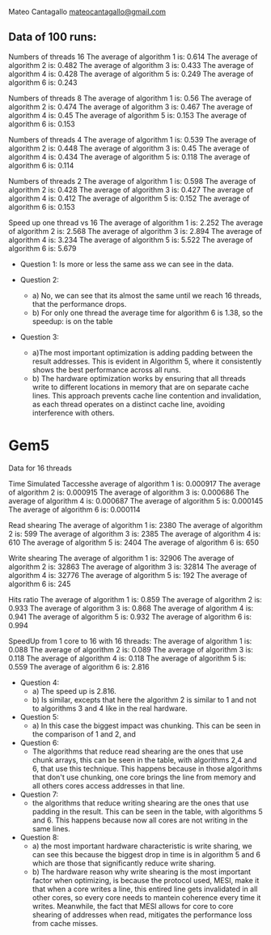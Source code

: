 Mateo Cantagallo mateocantagallo@gmail.com

## Data of 100 runs:

Numbers of threads 16
The average of algorithm 1 is: 0.614
The average of algorithm 2 is: 0.482
The average of algorithm 3 is: 0.433
The average of algorithm 4 is: 0.428
The average of algorithm 5 is: 0.249
The average of algorithm 6 is: 0.243

Numbers of threads 8
The average of algorithm 1 is: 0.56
The average of algorithm 2 is: 0.474
The average of algorithm 3 is: 0.467
The average of algorithm 4 is: 0.45
The average of algorithm 5 is: 0.153
The average of algorithm 6 is: 0.153

Numbers of threads 4
The average of algorithm 1 is: 0.539
The average of algorithm 2 is: 0.448
The average of algorithm 3 is: 0.45
The average of algorithm 4 is: 0.434
The average of algorithm 5 is: 0.118
The average of algorithm 6 is: 0.114

Numbers of threads 2
The average of algorithm 1 is: 0.598
The average of algorithm 2 is: 0.428
The average of algorithm 3 is: 0.427
The average of algorithm 4 is: 0.412
The average of algorithm 5 is: 0.152
The average of algorithm 6 is: 0.153



Speed up one thread vs 16
The average of algorithm 1 is:  2.252
The average of algorithm 2 is:  2.568
The average of algorithm 3 is:  2.894
The average of algorithm 4 is:  3.234
The average of algorithm 5 is:  5.522
The average of algorithm 6 is:  5.679

- Question 1: Is more or less the same ass we can see in the data.
- Question 2:
    - a) No, we can see that its almost the same until we reach 16 threads, that the performance drops.
    - b) For only one thread the average time for algorithm 6 is 1.38, so the speedup: is on the table

- Question 3:
    - a)The most important optimization is adding padding between the result addresses.
    This is evident in Algorithm 5, where it consistently shows the best performance across all runs.
    - b) The hardware optimization works by ensuring that all threads write to
    different locations in memory that are on separate cache lines.
    This approach prevents cache line contention and invalidation, as each thread
    operates on a distinct cache line, avoiding interference with others.



# Gem5

Data for 16 threads

Time Simulated
Taccesshe average of algorithm 1 is: 0.000917
The average of algorithm 2 is: 0.000915
The average of algorithm 3 is: 0.000686
The average of algorithm 4 is: 0.000687
The average of algorithm 5 is: 0.000145
The average of algorithm 6 is: 0.000114

Read shearing
The average of algorithm 1 is: 2380
The average of algorithm 2 is: 599
The average of algorithm 3 is: 2385
The average of algorithm 4 is: 610
The average of algorithm 5 is: 2404
The average of algorithm 6 is: 650

Write shearing
The average of algorithm 1 is: 32906
The average of algorithm 2 is: 32863
The average of algorithm 3 is: 32814
The average of algorithm 4 is: 32776
The average of algorithm 5 is: 192
The average of algorithm 6 is: 245

Hits ratio
The average of algorithm 1 is:  0.859
The average of algorithm 2 is:  0.933
The average of algorithm 3 is:  0.868
The average of algorithm 4 is:  0.941
The average of algorithm 5 is:  0.932
The average of algorithm 6 is:  0.994


SpeedUp from 1 core to 16 with 16 threads:
The average of algorithm 1 is:  0.088
The average of algorithm 2 is:  0.089
The average of algorithm 3 is:  0.118
The average of algorithm 4 is:  0.118
The average of algorithm 5 is:  0.559
The average of algorithm 6 is:  2.816

- Question 4:
    - a) The speed up is 2.816.
    - b) Is similar, excepts that here the algorithm 2 is similar to 1 and not to algorithms 3 and 4 like in the real hardware.
- Question 5:
    - a) In this case the biggest impact was chunking.
        This can be seen in the comparison of 1 and 2, and
- Question 6:
    - The algorithms that reduce read shearing are the ones that use chunk arrays, this
    can be seen in the table, with algorithms 2,4 and 6, that use this technique.
    This happens because in those algorithms that don't use chunking, one core
    brings the line from memory and all others cores access addresses in that line.
- Question 7:
    - the algorithms that reduce writing shearing are the ones that use padding in the result.
    This can be seen in the table, with algorithms 5 and 6.
    This happens because now all cores are not writing in the same lines.
- Question 8:
    - a) the most important hardware characteristic is write sharing, we can see this because
    the biggest drop in time is in algorithm 5 and 6 which are those that significantly reduce
    write sharing.
    - b) The hardware reason why write shearing is the most important factor when optimizing, is because
        the protocol used, MESI, make it that when a core writes a line, this entired line gets invalidated
        in all other cores, so every core needs to mantein coherence every time it writes.
        Meanwhile, the fact that MESI allows for core to core shearing of addresses when read, mitigates the performance
        loss from cache misses.
